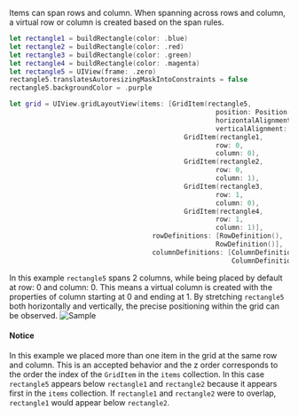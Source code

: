 Items can span rows and column. When spanning across rows and column, a virtual row or column is created based on the span rules.
```swift
let rectangle1 = buildRectangle(color: .blue)
let rectangle2 = buildRectangle(color: .red)
let rectangle3 = buildRectangle(color: .green)
let rectangle4 = buildRectangle(color: .magenta)
let rectangle5 = UIView(frame: .zero)
rectangle5.translatesAutoresizingMaskIntoConstraints = false
rectangle5.backgroundColor = .purple

let grid = UIView.gridLayoutView(items: [GridItem(rectangle5,
                                                    position: Position(columnSpan: 2),
                                                    horizontalAlignment: .stretch,
                                                    verticalAlignment: .stretch),
                                            GridItem(rectangle1,
                                                    row: 0,
                                                    column: 0),
                                            GridItem(rectangle2,
                                                    row: 0,
                                                    column: 1),
                                            GridItem(rectangle3,
                                                    row: 1,
                                                    column: 0),
                                            GridItem(rectangle4,
                                                    row: 1,
                                                    column: 1)],
                                    rowDefinitions: [RowDefinition(),
                                                    RowDefinition()],
                                    columnDefinitions: [ColumnDefinition(),
                                                        ColumnDefinition()])
```
In this example `rectangle5` spans 2 columns, while being placed by default at row: 0 and column: 0. This means a virtual column is created with the properties of column starting at 0 and ending at 1. By stretching `rectangle5` both horizontally and vertically, the precise positioning within the grid can be observed.
![Sample](https://github.com/mihaimihaila/GridLayout/blob/master/GridLayout/Output/9.png "Sample")

#### Notice

In this example we placed more than one item in the grid at the same row and column. This is an accepted behavior and the z order corresponds to the order the index of the `GridItem` in the `items` collection. In this case `rectangle5` appears below `rectangle1` and `rectangle2` because it appears first in the `items` collection. If `rectangle1` and `rectangle2` were to overlap, `rectangle1` would appear below `rectangle2`.